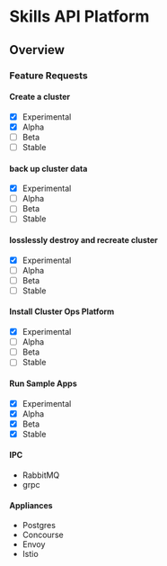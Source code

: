 # Skills API Platform
## Overview

### Feature Requests
#### Create a cluster ####
  - [x] Experimental
  - [x] Alpha
  - [ ] Beta
  - [ ] Stable
#### back up cluster data ####
  - [x] Experimental
  - [ ] Alpha
  - [ ] Beta
  - [ ] Stable
#### losslessly destroy and recreate cluster ####
  - [x] Experimental
  - [ ] Alpha
  - [ ] Beta
  - [ ] Stable
#### Install Cluster Ops Platform ####
  - [x] Experimental
  - [ ] Alpha
  - [ ] Beta
  - [ ] Stable
#### Run Sample Apps ####
  - [x] Experimental
  - [x] Alpha
  - [x] Beta
  - [x] Stable
#### IPC ####
  - RabbitMQ
  - grpc
#### Appliances ####
- Postgres
- Concourse
- Envoy
- Istio
